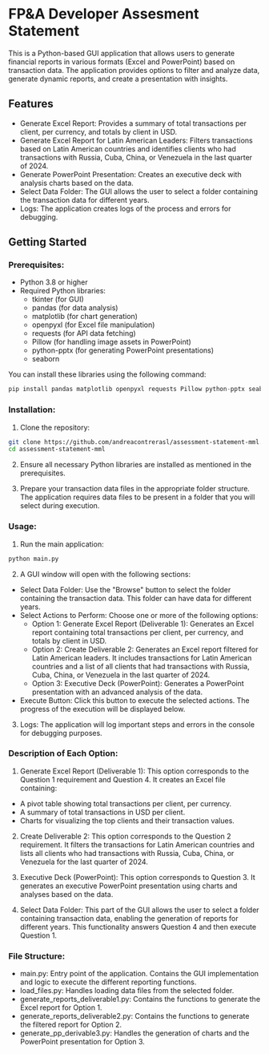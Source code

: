 # FP&A Developer Assesment Statement

This is a Python-based GUI application that allows users to generate financial reports in various formats (Excel and PowerPoint) based on transaction data. The application provides options to filter and analyze data, generate dynamic reports, and create a presentation with insights.

## Features
- Generate Excel Report: Provides a summary of total transactions per client, per currency, and totals by client in USD.
- Generate Excel Report for Latin American Leaders: Filters transactions based on Latin American countries and identifies clients who had transactions with Russia, Cuba, China, or Venezuela in the last quarter of 2024.
- Generate PowerPoint Presentation: Creates an executive deck with analysis charts based on the data.
- Select Data Folder: The GUI allows the user to select a folder containing the transaction data for different years.
- Logs: The application creates logs of the process and errors for debugging.

## Getting Started

### Prerequisites:
- Python 3.8 or higher
- Required Python libraries:
  - tkinter (for GUI)
  - pandas (for data analysis)
  - matplotlib (for chart generation)
  - openpyxl (for Excel file manipulation)
  - requests (for API data fetching)
  - Pillow (for handling image assets in PowerPoint)
  - python-pptx (for generating PowerPoint presentations)
  - seaborn
 
You can install these libraries using the following command:
```python
pip install pandas matplotlib openpyxl requests Pillow python-pptx seaborn
```

### Installation:

1. Clone the repository:
```bash
git clone https://github.com/andreacontrerasl/assessment-statement-mml.git
cd assessment-statement-mml
```

2. Ensure all necessary Python libraries are installed as mentioned in the prerequisites.

3. Prepare your transaction data files in the appropriate folder structure. The application requires data files to be present in a folder that you will select during execution.

### Usage:

1. Run the main application:
```bash
python main.py
```

2. A GUI window will open with the following sections:
- Select Data Folder: Use the "Browse" button to select the folder containing the transaction data. This folder can have data for different years.
- Select Actions to Perform: Choose one or more of the following options:
  - Option 1: Generate Excel Report (Deliverable 1): Generates an Excel report containing total transactions per client, per currency, and totals by client in USD.
  - Option 2: Create Deliverable 2: Generates an Excel report filtered for Latin American leaders. It includes transactions for Latin American countries and a list of all clients that had transactions with Russia, Cuba, China, or Venezuela in the last quarter of 2024.
  - Option 3: Executive Deck (PowerPoint): Generates a PowerPoint presentation with an advanced analysis of the data.
- Execute Button: Click this button to execute the selected actions. The progress of the execution will be displayed below.

3. Logs: The application will log important steps and errors in the console for debugging purposes.

### Description of Each Option:

1. Generate Excel Report (Deliverable 1): This option corresponds to the Question 1 requirement and Question 4. It creates an Excel file containing:
  - A pivot table showing total transactions per client, per currency.
  - A summary of total transactions in USD per client.
  - Charts for visualizing the top clients and their transaction values.
    
2. Create Deliverable 2: This option corresponds to the Question 2 requirement. It filters the transactions for Latin American countries and lists all clients who had transactions with Russia, Cuba, China, or Venezuela for the last quarter of 2024.

3. Executive Deck (PowerPoint): This option corresponds to Question 3. It generates an executive PowerPoint presentation using charts and analyses based on the data.

4. Select Data Folder: This part of the GUI allows the user to select a folder containing transaction data, enabling the generation of reports for different years. This functionality answers Question 4 and then execute Question 1.

### File Structure:

- main.py: Entry point of the application. Contains the GUI implementation and logic to execute the different reporting functions.
- load_files.py: Handles loading data files from the selected folder.
- generate_reports_deliverable1.py: Contains the functions to generate the Excel report for Option 1.
- generate_reports_deliverable2.py: Contains the functions to generate the filtered report for Option 2.
- generate_pp_derivable3.py: Handles the generation of charts and the PowerPoint presentation for Option 3.
